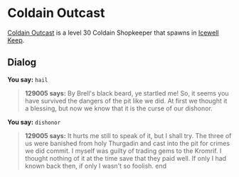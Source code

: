 # Coldain Outcast



[Coldain Outcast](/npc/129005) is a level 30 Coldain Shopkeeper that spawns in [Icewell Keep](/zone/129).



## Dialog

**You say:** `hail`



>**129005 says:** By Brell's black beard, ye startled me! So, it seems you have survived the dangers of the pit like we did. At first we thought it a blessing, but now we know that it is the curse of our dishonor.

**You say:** `dishonor`



>**129005 says:** It hurts me still to speak of it, but I shall try. The three of us were banished from holy Thurgadin and cast into the pit for crimes we did commit. I myself was guilty of trading gems to the Kromrif. I thought nothing of it at the time save that they paid well. If only I had known back then, if only I wasn't so foolish.
end
